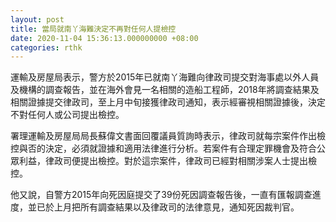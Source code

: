 ```yaml
---
layout: post
title: 當局就南丫海難決定不再對任何人提檢控
date: 2020-11-04 15:36:13.000000000 +08:00
categories: rthk
---
```


運輸及房屋局表示，警方於2015年已就南丫海難向律政司提交對海事處以外人員及機構的調查報告，並在海外會見一名相關的造船工程師，2018年將調查結果及相關證據提交律政司，至上月中旬接獲律政司通知，表示經審視相關證據後，決定不對任何人或公司提出檢控。

署理運輸及房屋局局長蘇偉文書面回覆議員質詢時表示，律政司就每宗案件作出檢控與否的決定，必須就證據和適用法律進行分析。若案件有合理定罪機會及符合公眾利益，律政司便提出檢控。對於這宗案件，律政司已經對相關涉案人士提出檢控。

他又說，自警方2015年向死因庭提交了39份死因調查報告後，一直有匯報調查進度，並已於上月把所有調查結果以及律政司的法律意見，通知死因裁判官。
